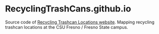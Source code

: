 # RecyclingTrashCans.github.io

Source code of [Recycling Trashcan Locations website](https://RecyclingTrashCans.github.io).
Mapping recycling trashcan locations at the CSU Fresno / Fresno State campus.